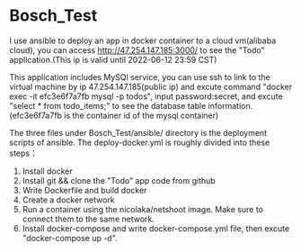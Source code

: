 # Bosch_Test
I use ansible to deploy an app in docker container to a cloud vm(alibaba cloud), you can access http://47.254.147.185:3000/ to see the "Todo" application.(This ip is valid until 2022-06-12 23:59 CST)

This application includes MySQl service, you can use ssh to link to the virtual machine by ip 47.254.147.185(public ip) 
and excute command "docker exec -it efc3e6f7a7fb mysql -p todos", input password:secret, and excute "select * from todo_items;" to see the database table information. 
(efc3e6f7a7fb is the container id of the mysql container)

The three files under Bosch_Test/ansible/ directory is the deployment scripts of ansible. The deploy-docker.yml is roughly divided into these steps：

1. Install docker 
2. Install git && clone the "Todo" app code from github
3. Write Dockerfile and build docker
4. Create a docker network
5. Run a container using the nicolaka/netshoot image. Make sure to connect them to the same network.
6. Install docker-compose and write docker-compose.yml file, then excute "docker-compose up -d".
